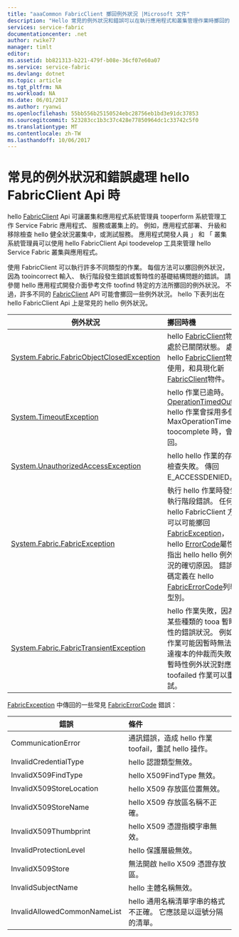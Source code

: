 ```yaml
---
title: "aaaCommon FabricClient 擲回例外狀況 |Microsoft 文件"
description: "Hello 常見的例外狀況和錯誤可以在執行應用程式和叢集管理作業時擲回的 hello FabricClient 應用程式開發介面的描述。"
services: service-fabric
documentationcenter: .net
author: rwike77
manager: timlt
editor: 
ms.assetid: bb821313-b221-479f-b08e-36cf07e60a07
ms.service: service-fabric
ms.devlang: dotnet
ms.topic: article
ms.tgt_pltfrm: NA
ms.workload: NA
ms.date: 06/01/2017
ms.author: ryanwi
ms.openlocfilehash: 55bb556b25150524ebc28756eb1bd3e91dc37853
ms.sourcegitcommit: 523283cc1b3c37c428e77850964dc1c33742c5f0
ms.translationtype: MT
ms.contentlocale: zh-TW
ms.lasthandoff: 10/06/2017
---
```

# <a name="common-exceptions-and-errors-when-working-with-hello-fabricclient-apis"></a>常見的例外狀況和錯誤處理 hello FabricClient Api 時
hello [FabricClient](https://docs.microsoft.com/dotnet/api/system.fabric.fabricclient#System_Fabric_FabricClient) Api 可讓叢集和應用程式系統管理員 tooperform 系統管理工作 Service Fabric 應用程式、 服務或叢集上的。 例如，應用程式部署、 升級和移除檢查 hello 健全狀況叢集中，或測試服務。 應用程式開發人員 」 和 「 叢集系統管理員可以使用 hello FabricClient Api toodevelop 工具來管理 hello Service Fabric 叢集與應用程式。

使用 FabricClient 可以執行許多不同類型的作業。  每個方法可以擲回例外狀況，因為 tooincorrect 輸入、 執行階段發生錯誤或暫時性的基礎結構問題的錯誤。  請參閱 hello 應用程式開發介面參考文件 toofind 特定的方法所擲回的例外狀況。 不過，許多不同的 [FabricClient](https://docs.microsoft.com/dotnet/api/system.fabric.fabricclient#System_Fabric_FabricClient) API 可能會擲回一些例外狀況。 hello 下表列出在 hello FabricClient Api 上是常見的 hello 例外狀況。

| 例外狀況 | 擲回時機 |
| --- |:--- |
| [System.Fabric.FabricObjectClosedException](https://docs.microsoft.com/dotnet/api/system.fabric.fabricobjectclosedexception#System_Fabric_FabricObjectClosedException) |hello [FabricClient](https://docs.microsoft.com/dotnet/api/system.fabric.fabricclient#System_Fabric_FabricClient)物件處於已關閉狀態。 處置 hello [FabricClient](https://docs.microsoft.com/dotnet/api/system.fabric.fabricclient#System_Fabric_FabricClient)物件使用，和具現化新[FabricClient](https://docs.microsoft.com/dotnet/api/system.fabric.fabricclient#System_Fabric_FabricClient)物件。 |
| [System.TimeoutException](https://docs.microsoft.com/dotnet/core/api/system.timeoutexception#System_TimeoutException) |hello 作業已逾時。[OperationTimedOut](https://docs.microsoft.com/dotnet/api/system.fabric.fabricerrorcode#System_Fabric_FabricErrorCode) hello 作業會採用多個 MaxOperationTimeout toocomplete 時，會傳回。 |
| [System.UnauthorizedAccessException](https://docs.microsoft.com/dotnet/core/api/system.unauthorizedaccessexception#System_UnauthorizedAccessException) |hello hello 作業的存取檢查失敗。 傳回 E_ACCESSDENIED。 |
| [System.Fabric.FabricException](https://docs.microsoft.com/dotnet/api/system.fabric.fabricexception#System_Fabric_FabricException) |執行 hello 作業時發生執行階段錯誤。 任何 hello FabricClient 方法可以可能擲回[FabricException](https://docs.microsoft.com/dotnet/api/system.fabric.fabricexception#System_Fabric_FabricException)，hello [ErrorCode](https://docs.microsoft.com/dotnet/api/system.fabric.fabricexception#System_Fabric_FabricException_ErrorCode)屬性會指出 hello hello 例外狀況的確切原因。 錯誤代碼定義在 hello [FabricErrorCode](https://docs.microsoft.com/dotnet/api/system.fabric.fabricerrorcode#System_Fabric_FabricErrorCode)列舉型別。 |
| [System.Fabric.FabricTransientException](https://docs.microsoft.com/dotnet/api/system.fabric.fabrictransientexception#System_Fabric_FabricTransientException) |hello 作業失敗，因為某些種類的 tooa 暫時性的錯誤狀況。 例如，作業可能因暫時無法到達複本的仲裁而失敗。 暫時性例外狀況對應 toofailed 作業可以重試。 |

[FabricException](https://docs.microsoft.com/dotnet/api/system.fabric.fabricexception#System_Fabric_FabricException) 中傳回的一些常見 [FabricErrorCode](https://docs.microsoft.com/dotnet/api/system.fabric.fabricerrorcode#System_Fabric_FabricErrorCode) 錯誤：

| 錯誤 | 條件 |
| --- |:--- |
| CommunicationError |通訊錯誤，造成 hello 作業 toofail，重試 hello 操作。 |
| InvalidCredentialType |hello 認證類型無效。 |
| InvalidX509FindType |hello X509FindType 無效。 |
| InvalidX509StoreLocation |hello X509 存放區位置無效。 |
| InvalidX509StoreName |hello X509 存放區名稱不正確。 |
| InvalidX509Thumbprint |hello X509 憑證指模字串無效。 |
| InvalidProtectionLevel |hello 保護層級無效。 |
| InvalidX509Store |無法開啟 hello X509 憑證存放區。 |
| InvalidSubjectName |hello 主體名稱無效。 |
| InvalidAllowedCommonNameList |hello 通用名稱清單字串的格式不正確。 它應該是以逗號分隔的清單。 |

